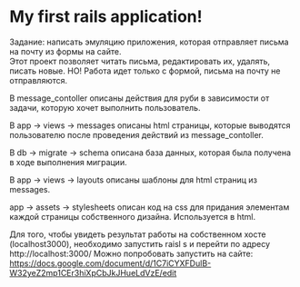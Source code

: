 # My first rails application!
Задание: написать эмуляцию приложения, которая отправляет письма на почту из формы на сайте.  
Этот проект позволяет читать письма, редактировать их, удалять, писать новые. НО! Работа идет только с формой, письма на почту не отправляются. 

В message_contoller описаны действия для руби в зависимости от задачи, которую хочет выполнить пользователь. 

В app -> views -> messages описаны html страницы, которые выводятся пользователю после проведения действий из message_contoller.

В db -> migrate -> schema описана база данных, которая была получена в ходе выполнения миграции. 

В app -> views -> layouts описаны шаблоны для html страниц из messages.

app -> assets -> stylesheets описан код на css для придания элементам каждой страницы собственного дизайна. Используется в html.

Для того, чтобы увидеть результат работы на собственном хосте (localhost3000), необходимо запустить raisl s и перейти по адресу http://localhost:3000/
Можно попробовать запустить на сайте: https://docs.google.com/document/d/1C7iCYXFDulB-W32yeZ2mp1CEr3hiXpCbJkJHueLdVzE/edit
